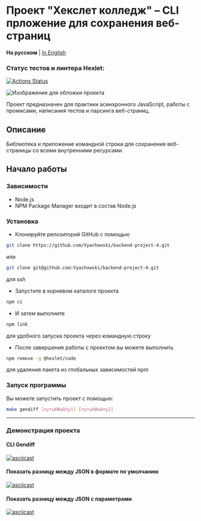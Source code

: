 # Проект "Хекслет колледж" – CLI прложение для сохранения веб-страниц

**На русском** | [In English](README.md)

### Статус тестов и линтера Hexlet:
[![Actions Status](https://github.com/Vyachowski/backend-project-4/actions/workflows/hexlet-check.yml/badge.svg)](https://github.com/Vyachowski/backend-project-4/actions)

![Изображение для обложки проекта](cover.png)

Проект предназначен для практики асинхронного JavaScript, работы с промисами, написания тестов и парсинга веб-страниц.

## Описание

Библиотека и приложение командной строки для сохранения веб-страницы со всеми внутренними ресурсами.

## Начало работы

### Зависимости

* Node.js
* NPM Package Manager входит в состав Node.js

### Установка

* Клонируйте репозиторий GitHub с помощью

```sh
git clone https://github.com/Vyachowski/backend-project-4.git
```

или

```sh
git clone git@github.com:Vyachowski/backend-project-4.git
```
для ssh
* Запустите в корневом каталоге проекта

```sh
npm ci
```

* И затем выполните

```sh
npm link
```

для удобного запуска проекта через командную строку
* После завершения работы с проектом вы можете выполнить

```sh
npm remove -g @hexlet/code
```

для удаления пакета из глобальных зависимостей npm

### Запуск программы

Вы можете запустить проект с помощью:

```sh
make gendiff [путьКФайлу1] [путьКФайлу2]
```

___

### Демонстрация проекта

#### CLI Gendiff

[![asciicast](https://asciinema.org/a/622629.svg)](https://asciinema.org/a/622629)

#### Показать разницу между JSON в формате по умолчанию

[![asciicast](https://asciinema.org/a/622632.svg)](https://asciinema.org/a/622632)

#### Показать разницу между JSON с параметрами

[![asciicast](https://asciinema.org/a/622633.svg)](https://asciinema.org/a/622633)
